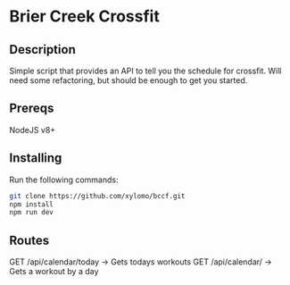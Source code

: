 # Brier Creek Crossfit

## Description

Simple script that provides an API to tell you the schedule for crossfit. Will need some refactoring, but should be enough to get you started.

## Prereqs

NodeJS v8+

## Installing

Run the following commands:

```sh
git clone https://github.com/xylomo/bccf.git
npm install
npm run dev
```

## Routes

GET /api/calendar/today -> Gets todays workouts
GET /api/calendar/<date> -> Gets a workout by a day